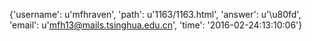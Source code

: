 {'username': u'mfhraven', 'path': u'1163/1163.html', 'answer': u'\u80fd', 'email': u'mfh13@mails.tsinghua.edu.cn', 'time': '2016-02-24:13:10:06'}